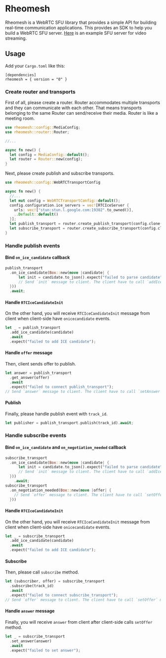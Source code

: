 # Rheomesh
Rheomesh is a WebRTC SFU library that provides a simple API for building real-time communication applications. This provides an SDK to help you build a WebRTC SFU server.
[Here](examples/media_server.rs) is an example SFU server for video streaming.

## Usage
Add your `Cargo.toml` like this:
```
[dependencies]
rheomesh = { version = "0" }
```

### Create router and transports
First of all, please create a router. Router accommodates multiple transports and they can communicate with each other. That means transports belonging to the same Router can send/receive their media. Router is like a meeting room.

```rust
use rheomesh::config::MediaConfig;
use rheomesh::router::Router;

//...

async fn new() {
  let config = MediaConfig::default();
  let router = Router::new(config);
}
```

Next, please create publish and subscribe transports.

```rust
use rheomesh::config::WebRTCTransportConfig

async fn new() {
  //...
  let mut config = WebRTCTransportConfig::default();
  config.configuration.ice_servers = vec![RTCIceServer {
    urls: vec!["stun:stun.l.google.com:19302".to_owned()],
    ..Default::default()
  }];
  let publish_transport = router.create_publish_transport(config.clone()).await;
  let subscribe_transport = router.create_subscribe_transport(config.clone()).await;
}
```

### Handle publish events
#### Bind `on_ice_candidate` callback
```rust
publish_transport
  .on_ice_candidate(Box::new(move |candidate| {
      let init = candidate.to_json().expect("failed to parse candidate");
      // Send `init` message to client. The client have to call `addIceCandidate` method with this parameter.
  }))
  .await;
```
#### Handle `RTCIceCandidateInit`
On the other hand, you will receive `RTCIceCandidateInit` message from client when client-side have `onicecandidate` events.
```rust
let _ = publish_transport
  .add_ice_candidate(candidate)
  .await
  .expect("failed to add ICE candidate");
```
#### Handle `offer` message
Then, client sends offer to publish.
```rust
let answer = publish_transport
  .get_answer(offer)
  .await
  .expect("failed to connect publish_transport");
// Send `answer` message to client. The client have to call `setAnswer` method.
```
#### Publish
Finally, please handle publish event with `track_id`.
```rust
let publisher = publish_transport.publish(track_id).await;
```

### Handle subscribe events
#### Bind `on_ice_candidate` and `on_negotiation_needed` callback
```rust
subscribe_transport
  .on_ice_candidate(Box::new(move |candidate| {
      let init = candidate.to_json().expect("failed to parse candidate");
      // Send `init` message to client. The client have to call `addIceCandidate` method with this parameter.
  }))
    .await;
subscribe_transport
  .on_negotiation_needed(Box::new(move |offer| {
    // Send `offer` message to client. The client have to call `setOffer` method.
  }))
```
#### Handle `RTCIceCandidateInit`
On the other hand, you will receive `RTCIceCandidateInit` message from client when client-side have `onicecandidate` events.
```rust
let _ = subscribe_transport
  .add_ice_candidate(candidate)
  .await
  .expect("failed to add ICE candidate");
```
#### Subscribe
Then, please call `subscribe` method.
```rust
let (subscriber, offer) = subscribe_transport
  .subscribe(track_id)
  .await
  .expect("failed to connect subscribe_transport");
// Send `offer` message to client. The client have to call `setOffer` method.
```
#### Handle `answer` message
Finally, you will receive `answer` from client after client-side calls `setOffer` method.
```rust
let _ = subscribe_transport
  .set_answer(answer)
  .await
  .expect("failed to set answer");
```
